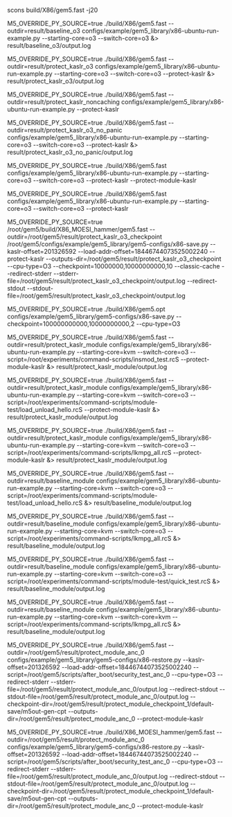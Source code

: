 scons build/X86/gem5.fast -j20

M5_OVERRIDE_PY_SOURCE=true ./build/X86/gem5.fast --outdir=result/baseline_o3 configs/example/gem5_library/x86-ubuntu-run-example.py --starting-core=o3 --switch-core=o3 &> result/baseline_o3/output.log

M5_OVERRIDE_PY_SOURCE=true ./build/X86/gem5.fast --outdir=result/protect_kaslr_o3 configs/example/gem5_library/x86-ubuntu-run-example.py --starting-core=o3 --switch-core=o3 --protect-kaslr &> result/protect_kaslr_o3/output.log

M5_OVERRIDE_PY_SOURCE=true ./build/X86/gem5.fast --outdir=result/protect_kaslr_noncaching configs/example/gem5_library/x86-ubuntu-run-example.py --protect-kaslr


M5_OVERRIDE_PY_SOURCE=true ./build/X86/gem5.fast --outdir=result/protect_kaslr_o3_no_panic configs/example/gem5_library/x86-ubuntu-run-example.py --starting-core=o3 --switch-core=o3 --protect-kaslr &> result/protect_kaslr_o3_no_panic/output.log

M5_OVERRIDE_PY_SOURCE=true ./build/X86/gem5.fast configs/example/gem5_library/x86-ubuntu-run-example.py --starting-core=o3 --switch-core=o3 --protect-kaslr --protect-module-kaslr


M5_OVERRIDE_PY_SOURCE=true ./build/X86/gem5.fast configs/example/gem5_library/x86-ubuntu-run-example.py --starting-core=o3 --switch-core=o3 --protect-kaslr

M5_OVERRIDE_PY_SOURCE=true /root/gem5/build/X86_MOESI_hammer/gem5.fast --outdir=/root/gem5/result/protect_kaslr_o3_checkpoint /root/gem5/configs/example/gem5_library/gem5-configs/x86-save.py --kaslr-offset=201326592 --load-addr-offset=18446744073525002240 --protect-kaslr --outputs-dir=/root/gem5/result/protect_kaslr_o3_checkpoint --cpu-type=O3 --checkpoint=10000000,10000000000,10 --classic-cache --redirect-stderr --stderr-file=/root/gem5/result/protect_kaslr_o3_checkpoint/output.log --redirect-stdout --stdout-file=/root/gem5/result/protect_kaslr_o3_checkpoint/output.log

M5_OVERRIDE_PY_SOURCE=true ./build/X86/gem5.opt configs/example/gem5_library/gem5-configs/x86-save.py --checkpoint=100000000000,10000000000,2 --cpu-type=O3

M5_OVERRIDE_PY_SOURCE=true ./build/X86/gem5.fast --outdir=result/protect_kaslr_module configs/example/gem5_library/x86-ubuntu-run-example.py --starting-core=kvm --switch-core=o3 --script=/root/experiments/command-scripts/insmod_test.rcS --protect-module-kaslr &> result/protect_kaslr_module/output.log

M5_OVERRIDE_PY_SOURCE=true ./build/X86/gem5.fast --outdir=result/protect_kaslr_module configs/example/gem5_library/x86-ubuntu-run-example.py --starting-core=kvm --switch-core=o3 --script=/root/experiments/command-scripts/module-test/load_unload_hello.rcS --protect-module-kaslr &> result/protect_kaslr_module/output.log

M5_OVERRIDE_PY_SOURCE=true ./build/X86/gem5.fast --outdir=result/protect_kaslr_module configs/example/gem5_library/x86-ubuntu-run-example.py --starting-core=kvm --switch-core=o3 --script=/root/experiments/command-scripts/lkmpg_all.rcS --protect-module-kaslr &> result/protect_kaslr_module/output.log

M5_OVERRIDE_PY_SOURCE=true ./build/X86/gem5.fast --outdir=result/baseline_module configs/example/gem5_library/x86-ubuntu-run-example.py --starting-core=kvm --switch-core=o3 --script=/root/experiments/command-scripts/module-test/load_unload_hello.rcS &> result/baseline_module/output.log

M5_OVERRIDE_PY_SOURCE=true ./build/X86/gem5.fast --outdir=result/baseline_module configs/example/gem5_library/x86-ubuntu-run-example.py --starting-core=kvm --switch-core=o3 --script=/root/experiments/command-scripts/lkmpg_all.rcS &> result/baseline_module/output.log

M5_OVERRIDE_PY_SOURCE=true ./build/X86/gem5.fast --outdir=result/baseline_module configs/example/gem5_library/x86-ubuntu-run-example.py --starting-core=kvm --switch-core=o3 --script=/root/experiments/command-scripts/module-test/quick_test.rcS &> result/baseline_module/output.log

M5_OVERRIDE_PY_SOURCE=true ./build/X86/gem5.fast --outdir=result/baseline_module configs/example/gem5_library/x86-ubuntu-run-example.py --starting-core=kvm --switch-core=kvm --script=/root/experiments/command-scripts/lkmpg_all.rcS &> result/baseline_module/output.log

M5_OVERRIDE_PY_SOURCE=true ./build/X86/gem5.fast --outdir=/root/gem5/result/protect_module_anc_0 configs/example/gem5_library/gem5-configs/x86-restore.py --kaslr-offset=201326592 --load-addr-offset=18446744073525002240 --script=/root/gem5/scripts/after_boot/security_test_anc_0 --cpu-type=O3 --redirect-stderr --stderr-file=/root/gem5/result/protect_module_anc_0/output.log --redirect-stdout --stdout-file=/root/gem5/result/protect_module_anc_0/output.log --checkpoint-dir=/root/gem5/result/protect_module_checkpoint_1/default-save/m5out-gen-cpt --outputs-dir=/root/gem5/result/protect_module_anc_0 --protect-module-kaslr

M5_OVERRIDE_PY_SOURCE=true ./build/X86_MOESI_hammer/gem5.fast --outdir=/root/gem5/result/protect_module_anc_0 configs/example/gem5_library/gem5-configs/x86-restore.py --kaslr-offset=201326592 --load-addr-offset=18446744073525002240 --script=/root/gem5/scripts/after_boot/security_test_anc_0 --cpu-type=O3 --redirect-stderr --stderr-file=/root/gem5/result/protect_module_anc_0/output.log --redirect-stdout --stdout-file=/root/gem5/result/protect_module_anc_0/output.log --checkpoint-dir=/root/gem5/result/protect_module_checkpoint_1/default-save/m5out-gen-cpt --outputs-dir=/root/gem5/result/protect_module_anc_0 --protect-module-kaslr
